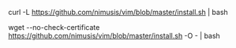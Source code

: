 curl -L https://github.com/nimusis/vim/blob/master/install.sh | bash

wget --no-check-certificate https://github.com/nimusis/vim/blob/master/install.sh -O - | bash

